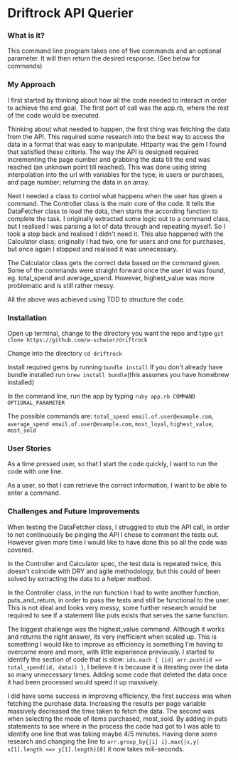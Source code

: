 # Driftrock API Querier

### What is it?

This command line program takes one of five commands and an optional parameter. It will then return the desired response. (See below for commands)


### My Approach

I first started by thinking about how all the code needed to interact in order to achieve the end goal. The first port of call was the app.rb, where the rest of the code would be executed.

Thinking about what needed to happen, the first thing was fetching the data from the API. This required some research into the best way to access the data in a format that was easy to manipulate. Httparty was the gem I found that satisfied these criteria. The way the API is designed required incrementing the page number and grabbing the data till the end was reached (an unknown point till reached). This was done using string interpolation into the url with variables for the type, ie users or purchases, and page number; returning the data in an array.

Next I needed a class to control what happens when the user has given a command. The Controller class is the main core of the code. It tells the DataFetcher class to load the data, then starts the according function to complete the task. I originally extracted some logic out to a command class, but I realised I was parsing a lot of data through and repeating myself. So I took a step back and realised I didn't need it. This also happened with the Calculator class; originally I had two, one for users and one for purchases, but once again I stopped and realised it was unnecessary.

The Calculator class gets the correct data based on the command given. Some of the commands were straight forward once the user id was found, eg. total_spend and average_spend. However, highest_value was more problematic and is still rather messy.

All the above was achieved using TDD to structure the code.

### Installation

Open up terminal, change to the directory you want the repo and type ```git clone https://github.com/w-schwier/driftrock```

Change into the directory ```cd driftrock```

Install required gems by running ```bundle install``` If you don't already have bundle installed run ```brew install bundle```(this assumes you have homebrew installed)

In the command line, run the app by typing ```ruby app.rb COMMAND OPTIONAL_PARAMETER```

The possible commands are: ```total_spend email.of.user@example.com```, ```average_spend email.of.user@example.com```, ```most_loyal```, ```highest_value```, ```most_sold```

### User Stories

As a time pressed user, so that I start the code quickly, I want to run the code with one line.

As a user, so that I can retrieve the correct information, I want to be able to enter a command.

### Challenges and Future Improvements

When testing the DataFetcher class, I struggled to stub the API call, in order to not continuously be pinging the API I chose to comment the tests out. However given more time I would like to have done this so all the code was covered.

In the Controller and Calculator spec, the test data is repeated twice, this doesn't coincide with DRY and agile methodology, but this could of been solved by extracting the data to a helper method.

In the Controller class, in the run function I had to write another function, puts_and_return, in order to pass the tests and still be functional to the user. This is not ideal and looks very messy, some further research would be required to see if a statement like puts exists that serves the same function.

The biggest challenge was the highest_value command. Although it works and returns the right answer, its very inefficient when scaled up. This is something I would like to improve as efficiency is something I'm having to overcome more and more, with little experience previously. I started to identify the section of code that is slow: ```ids.each { |id| arr.push(id => total_spend(id, data)) }```, I believe it is because it is iterating over the data so many unnecessary times. Adding some code that deleted the data once it had been processed would speed it up massively.

I did have some success in improving efficiency, the first success was when fetching the purchase data. Increasing the results per page variable massively decreased the time taken to fetch the data. The second was when selecting the mode of items purchased, most_sold. By adding in puts statements to see where in the process the code had got to I was able to identify one line that was taking maybe 4/5 minutes. Having done some research and changing the line to ```arr.group_by{|i| i}.max{|x,y| x[1].length <=> y[1].length}[0]``` it now takes mili-seconds.
